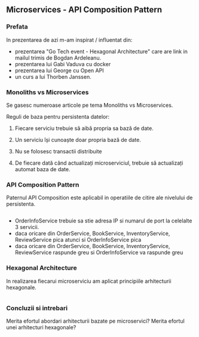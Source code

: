 ## Microservices - API Composition Pattern

### Prefata

In prezentarea de azi m-am inspirat / influentat din:
- prezentarea "Go Tech event - Hexagonal Architecture" care are link in mailul trimis de Bogdan Ardeleanu.
- prezentarea lui Gabi Vaduva cu docker
- prezentarea lui George cu Open API
- un curs a lui Thorben Janssen.

### Monoliths vs Microservices

Se gasesc numeroase articole pe tema Monoliths vs Microservices.

Reguli de baza pentru persistenta datelor:
 1. Fiecare serviciu trebuie să aibă propria sa bază de date.

 2. Un serviciu își cunoaște doar propria bază de date.

 3. Nu se folosesc transactii distribuite
 
 4. De fiecare dată când actualizați microserviciul, trebuie să actualizați automat baza de date.

### API Composition Pattern
Paternul API Composition este aplicabil in operatiile de citire ale nivelului de persistenta.

![]()

- OrderInfoService trebuie sa stie adresa IP si numarul de port la celelalte 3 servicii.
- daca oricare din OrderService, BookService, InventoryService, ReviewService pica atunci si OrderInfoService pica
- daca oricare din OrderService, BookService, InventoryService, ReviewService raspunde greu si OrderInfoService va raspunde greu


### Hexagonal Architecture
In realizarea fiecarui microserviciu am aplicat principiile arhitecturii hexagonale.

![]()

### Concluzii si intrebari
Merita efortul abordari arhitecturii bazate pe microservici?
Merita efortul unei arhitecturi hexagonale?

